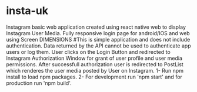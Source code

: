 # insta-uk
Instagram basic web application created using react native web to display Instagram User Media. Fully responsive login page for android/IOS and web using Screen DIMENSIONS
    #This is simple application and does not include authentication. Data returned by the API cannot be used to authenticate app users or log them.
    User clicks on the Login Button and redirected to Instagram Authorization Window for grant of user profile and user media permissions. After successfull authorization user is     redirected to PostList which renderes the user media posted by User on Instagram.
    1- Run npm install to load npm packages.
    2- For development run 'npm start' and for production run 'npm build'.
    

